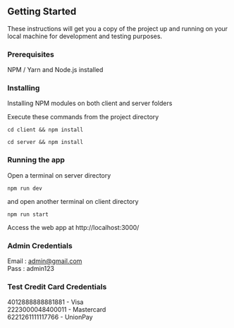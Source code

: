 ## Getting Started

These instructions will get you a copy of the project up and running on your local machine for development and testing purposes.

### Prerequisites

NPM / Yarn and Node.js installed

### Installing

Installing NPM modules on both client and server folders

Execute these commands from the project directory

```
cd client && npm install
```

```
cd server && npm install
```

### Running the app

Open a terminal on server directory

```
npm run dev
```

and open another terminal on client directory

```
npm run start
```

Access the web app at http://localhost:3000/

### Admin Credentials

Email : admin@gmail.com <br/>
Pass : admin123

### Test Credit Card Credentials

4012888888881881 - Visa <br/>
2223000048400011 - Mastercard <br/>
6221261111117766 - UnionPay
